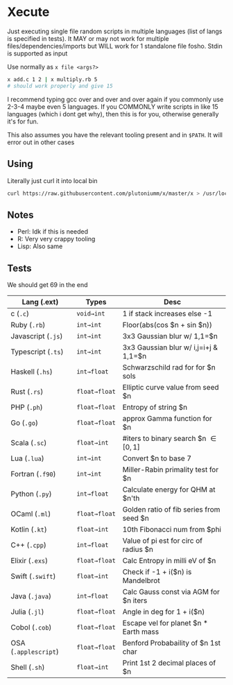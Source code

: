 # Xecute

Just executing single file random scripts in multiple languages (list of langs is specified in tests). It MAY or may not work for multiple files/dependencies/imports but WILL work for 1 standalone file fosho. Stdin is supported as input

Use normally as `x file <args?>`

```sh
x add.c 1 2 | x multiply.rb 5
# should work properly and give 15
```

I recommend typing gcc over and over and over again if you commonly use 2-3-4 maybe even 5 languages. If you COMMONLY write scripts in like 15 languages (which i dont get why), then this is for you, otherwise generally it's for fun.

This also assumes you have the relevant tooling present and in `$PATH`. It will error out in other cases

## Using
Literally just curl it into local bin
```bash
curl https://raw.githubusercontent.com/plutoniumm/x/master/x > /usr/local/bin/x
```

<!-- ## Ideas
- Solve some specific navier stokes eq
- Solve some specific general relativity case
- Something with the 3-body problem
- Calc e
- Calc euler-mascheroni constant
- Omega constant by iterating over Oe^O = 1 -->

## Notes
- Perl: Idk if this is needed
- R: Very very crappy tooling
- Lisp: Also same

## Tests
We should get 69 in the end

| Lang (.ext)        | Types         | Desc                                     |
|--------------------|---------------|------------------------------------------|
| c (`.c`)           | `void→int`    | 1 if stack increases else -1             |
| Ruby (`.rb`)       | `int→int`     | Floor(abs(cos $n + sin $n))              |
| Javascript (`.js`) | `int→int`     | 3x3 Gaussian blur w/ 1,1=$n              |
| Typescript (`.ts`) | `int→int`     | 3x3 Gaussian blur w/ i,j=i+j &amp; 1,1=$n|
| Haskell (`.hs`)    | `int→float`    | Schwarzschild rad for for $n sols        |
| Rust (`.rs`)       | `float→float`   | Elliptic curve value from seed $n        |
| PHP (`.ph`)        | `float→float`   | Entropy of string  $n                    |
| Go (`.go`)         | `float→float`   | approx Gamma function for $n             |
| Scala (`.sc`)      | `float→int`    | #iters to binary search $n $\in [0,1]$   |
| Lua (`.lua`)       | `int→int`     | Convert $n to base 7                     |
| Fortran (`.f90`)   | `int→int`     | Miller-Rabin primality test for $n       |
| Python (`.py`)     | `int→float`    | Calculate energy for QHM at $n'th        |
| OCaml (`.ml`)      | `float→float`   | Golden ratio of fib series from seed $n   |
| Kotlin (`.kt`)     | `float→int`    | 10th Fibonacci num from $phi             |
| C++ (`.cpp`)       | `int→float`    | Value of pi est for circ of radius $n    |
| Elixir (`.exs`)    | `float→float`   | Calc Entropy in milli eV of $n           |
| Swift (`.swift`)   | `float→int`    | Check if -1 + i($n)  is Mandelbrot       |
| Java (`.java`)     | `int→float`    | Calc Gauss const via AGM for $n iters    |
| Julia (`.jl`)      | `float→float`   | Angle in deg for 1 + i($n)               |
| Cobol (`.cob`)     | `float→float`   | Escape vel for planet $n * Earth mass    |
|OSA (`.applescript`)| `float→float`   | Benford Probabaility of $n 1st char      |
|Shell (`.sh`)       | `float→int`    | Print 1st 2 decimal places of $n         |